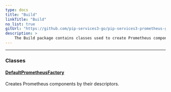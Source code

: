 ```yaml
---
type: docs
title: "Build"
linkTitle: "Build"
no_list: true
gitUrl: "https://github.com/pip-services3-go/pip-services3-prometheus-go"
description: >
    The Build package contains classes used to create Prometheus components.
---
```

---
<div class="module-body"> 

### Classes

#### [DefaultPrometheusFactory](default_prometheus_factory)
Creates Prometheus components by their descriptors.


</div>

